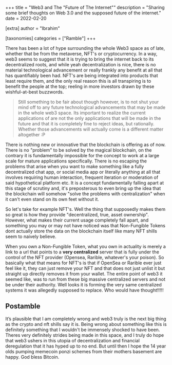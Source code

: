 +++
title = "Web3 and The \"Future of The Internet\""
description = "Sharing some brief thoughts on Web 3.0 and the supposed future of the internet."
date = 2022-02-20

[extra]
author = "Ibrahim"

[taxonomies]
categories = ["Ramble"]
+++

There has been a lot of hype surrounding the whole Web3 space as of late, whether that be from <!-- more --> the metaverse, NFT's or cryptocurrency. In a way, web3 seems to suggest that it is trying to bring the internet back to its decentralized roots, and while yeah decentralization is nice, there is no material technological advancement or really frankly any benefit at all that has quantifiably been had. NFT's are being integrated into products that least require them, and the only real reason this is all transpiring is to benefit the people at the top; reeling in more investors drawn by these wishful-at-best buzzwords.

> Still something to be fair about though however, is to not shut your mind off to any future technological advancements that may be made in the whole web3 space. Its important to realize the current applications of are not the only applications that will be made in the future and that it is completely fine to reject ideas, but rationally. Whether those advancements will actually come is a different matter altogether :P

There is nothing new or innovative that the blockchain is offering as of now. There is no "problem" to be solved by the magical blockchain, on the contrary it is fundamentally impossible for the concept to work at a large scale for mature applications specifically. There is no escaping the problems that arise when you want to make something like a fully decentralized chat app, or social media app or literally anything at all that involves requiring human interaction, frequent iteration or moderation of said hypothetical platform etc. It is a concept fundamentally falling apart at this stage of scrutiny and, it's preposterous to even bring up the idea that the blockchain will somehow "solve the problems with centralization" when it can't even stand on its own feet without it.  

So let's take for example NFT's. Well the thing that supposedly makes them so great is how they provide "decentralized, true, asset ownership". However, what makes their current usage completely fall apart, and something you may or may not have noticed was that Non-Fungible Tokens dont actually store the data on the blockchain itself like many NFT shills seem to naively believe.

When you own a Non-Fungible Token, what you own in actuality is merely a link to a url that points to a **very centralized** server that is fully under the control of the NFT provider (Opensea, Rarible, whatever's your poison). So basically what that means for NFT's is that if OpenSea or Rarible ever just feel like it, they can just remove your NFT and that does not just unlist it but straight up directly removes it from your wallet. The entire point of web3 it seemed like, was to run from these big massive centralized servers and not be under their authority. Well looks it is forming the very same centralized systems it was allegedly supposed to replace. Who would have thought!!!!!

## Postamble

It’s plausible that I am completely wrong and web3 truly is the next big thing as the crypto and nft shills say it is. Being wrong about something like this is definitely something that I wouldn't be immensely shocked to have been. Theres very definitely strides being made in this space, and I truly do hope that web3 ushers in this utopia of decentralization and financial deregulation that it has hyped up to no end. But until then I hope the 14 year olds pumping memecoin ponzi schemes from their mothers basement are happy. God bless Bitcoin.
